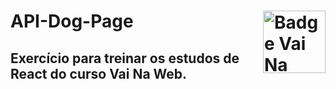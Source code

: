 # API-Dog-Page <img src="https://i.ibb.co/QpLTKSz/badge-M2-T2.png" alt="Badge Vai Na Web T2.1" width="100" align="right">

## Exercício para treinar os estudos de React do curso Vai Na Web.
